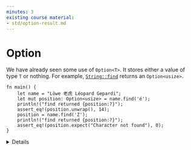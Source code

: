 ```yaml
---
minutes: 3
existing course material:
- std/option-result.md
---
```


# Option

We have already seen some use of `Option<T>`. It stores either a
value of type `T` or nothing. For example,
[`String::find`](https://doc.rust-lang.org/stable/std/string/struct.String.html#method.find)
returns an `Option<usize>`.

```rust,editable,should_panic
fn main() {
    let name = "Löwe 老虎 Léopard Gepardi";
    let mut position: Option<usize> = name.find('é');
    println!("find returned {position:?}");
    assert_eq!(position.unwrap(), 14);
    position = name.find('Z');
    println!("find returned {position:?}");
    assert_eq!(position.expect("Character not found"), 0);
}
```

<details>

  * `Option` is widely used, not just in the standard library.
  * `unwrap` will return the value in an `Option`, or panic. `expect` is similar but takes an error message.
    * You can panic on None, but you can't "accidentally" forget to check for None.
    * It's common to `unwrap`/`expect` all over the place when hacking something together, but production code typically handles `None` in a nicer fashion.
  * The niche optimization means that `Option<T>` often has the same size in memory as `T`.

</details>
